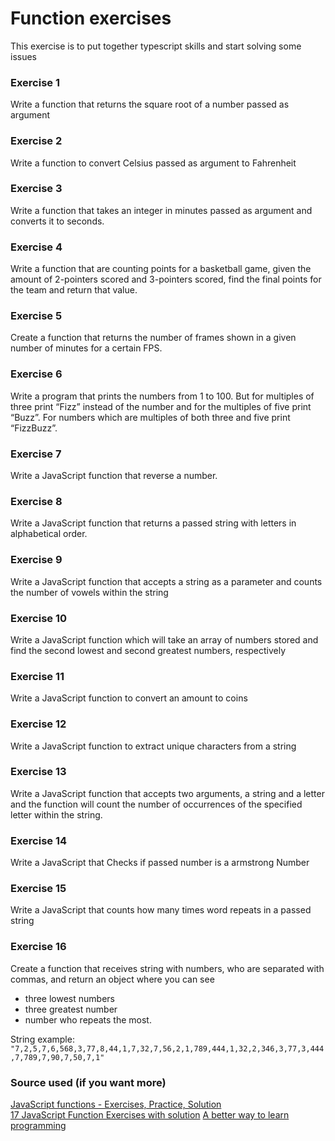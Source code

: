 # Function exercises
This exercise is to put together typescript skills and start solving some issues

### Exercise 1
Write a function that returns the square root of a number passed as argument

### Exercise 2
Write a function to convert Celsius passed as argument to Fahrenheit

### Exercise 3
Write a function that takes an integer in minutes passed as argument and converts it to seconds.

### Exercise 4
Write a function that are counting points for a basketball game, given the amount of 2-pointers scored and 3-pointers scored, find the final points for the team and return that value.

### Exercise 5
Create a function that returns the number of frames shown in a given number of minutes for a certain FPS.

### Exercise 6
Write a program that prints the numbers from 1 to 100. But for multiples of three print “Fizz” instead of the number and for the multiples of five print “Buzz”. For numbers which are multiples of both three and five print “FizzBuzz”.

### Exercise 7
Write a JavaScript function that reverse a number.

### Exercise 8
Write a JavaScript function that returns a passed string with letters in alphabetical order.

### Exercise 9
Write a JavaScript function that accepts a string as a parameter and counts the number of vowels within the string

### Exercise 10
Write a JavaScript function which will take an array of numbers stored and find the second lowest and second greatest numbers, respectively

### Exercise 11
Write a JavaScript function to convert an amount to coins

### Exercise 12
Write a JavaScript function to extract unique characters from a string

### Exercise 13
Write a JavaScript function that accepts two arguments, a string and a letter and the function will count the number of occurrences of the specified letter within the string.

### Exercise 14
Write a JavaScript that Checks if passed number is a armstrong Number

### Exercise 15
Write a JavaScript that counts how many times word repeats in a passed string

### Exercise 16
Create a function that receives string with numbers, who are separated with commas, and return an object where you can see 
- three lowest numbers
- three greatest number
- number who repeats the most.

String example: `"7,2,5,7,6,568,3,77,8,44,1,7,32,7,56,2,1,789,444,1,32,2,346,3,77,3,444,7,789,7,90,7,50,7,1"`

### Source used (if you want more)
[JavaScript functions - Exercises, Practice, Solution](https://www.w3resource.com/javascript-exercises/javascript-functions-exercises.php) <br>
[17 JavaScript Function Exercises with solution](https://contactmentor.com/js-function-exercises-solution/)
[A better way to learn programming](edabit.com)
